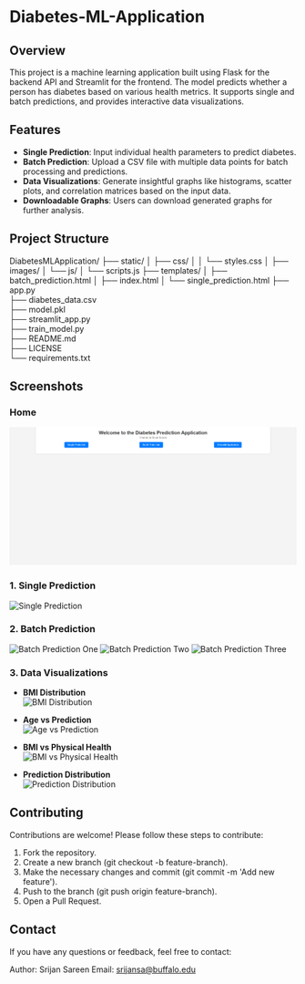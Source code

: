 # Diabetes-ML-Application

## Overview

This project is a machine learning application built using Flask for the backend API and Streamlit for the frontend. The model predicts whether a person has diabetes based on various health metrics. It supports single and batch predictions, and provides interactive data visualizations.

## Features

- **Single Prediction**: Input individual health parameters to predict diabetes.
- **Batch Prediction**: Upload a CSV file with multiple data points for batch processing and predictions.
- **Data Visualizations**: Generate insightful graphs like histograms, scatter plots, and correlation matrices based on the input data.
- **Downloadable Graphs**: Users can download generated graphs for further analysis.

## Project Structure
DiabetesMLApplication/
├── static/
│   ├── css/
│   │   └── styles.css
│   ├── images/
│   └── js/
│       └── scripts.js
├── templates/
│   ├── batch_prediction.html
│   ├── index.html
│   └── single_prediction.html
├── app.py              
├── diabetes_data.csv    
├── model.pkl          
├── streamlit_app.py      
├── train_model.py       
├── README.md          
├── LICENSE               
└── requirements.txt      

## Screenshots
### Home

![Single Prediction](https://github.com/srijansa/Diabetes-ML-Application/blob/main/static/images/home.png)

### 1. Single Prediction

![Single Prediction](images/single_prediction_one.png)

### 2. Batch Prediction

![Batch Prediction One](images/batch_prediction_one.png)
![Batch Prediction Two](images/batch_prediction_two.png)
![Batch Prediction Three](images/batch_prediction_three.png)

### 3. Data Visualizations

- **BMI Distribution**  
  ![BMI Distribution](images/bmi_distribution.png)

- **Age vs Prediction**  
  ![Age vs Prediction](images/age_vs_prediction.png)

- **BMI vs Physical Health**  
  ![BMI vs Physical Health](images/bmi_vs_physical_health.png)

- **Prediction Distribution**  
  ![Prediction Distribution](images/prediction_distribution.png)

  
## Contributing
Contributions are welcome! Please follow these steps to contribute:
1. Fork the repository.
2. Create a new branch (git checkout -b feature-branch).
3. Make the necessary changes and commit (git commit -m 'Add new feature').
4. Push to the branch (git push origin feature-branch).
5. Open a Pull Request.

## Contact
If you have any questions or feedback, feel free to contact:

Author: Srijan Sareen
Email: srijansa@buffalo.edu
